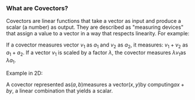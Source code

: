 ### What are Covectors?

Covectors are linear functions that take a vector as input and produce a scalar (a number) as output.
They are described as "measuring devices" that assign a value to a vector in a way that respects linearity. For example:

If a covector measures vector $v_1$ as $a_1$ and $v_2$ as $a_2$, it measures: $v_1 + v_2$ as $a_1 + a_2$.
If a vector $v_1$ is scaled by a factor $\lambda$, the covector measures $\lambda v_1$as $\lambda a_1$.




Example in 2D:

A covector represented as$(a, b)$measures a vector$(x, y)$by computing$ax + by$, a linear combination that yields a scalar.



